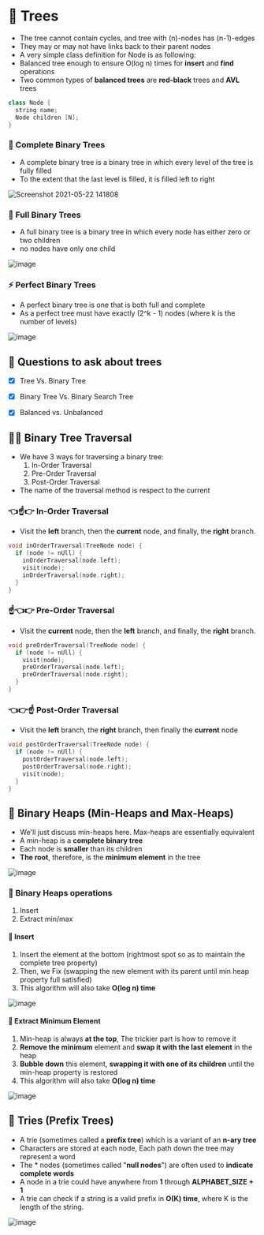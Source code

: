 # 🌳 Trees
- The tree cannot contain cycles, and tree with (n)-nodes has (n-1)-edges
- They may or may not have links back to their parent nodes
- A very simple class definition for Node is as following:
- Balanced tree enough to ensure O(log n) times for **insert** and **find** operations
- Two common types of **balanced trees** are **red-black** trees and **AVL** trees

```cpp
class Node {
  string name;
  Node children [N];
}
```
### 👴 Complete Binary Trees
- A complete binary tree is a binary tree in which every level of the tree is fully filled
- To the extent that the last level is filled, it is filled left to right

![Screenshot 2021-05-22 141808](https://user-images.githubusercontent.com/40190772/119226327-c7bb3780-bb08-11eb-9124-2aad961243e0.png)


### 👶 Full Binary Trees
- A full binary tree is a binary tree in which every node has either zero or two children
- no nodes have only one child

![image](https://user-images.githubusercontent.com/40190772/119226530-e4a43a80-bb09-11eb-92d8-43f12dc454d6.png)


### ⚡ Perfect Binary Trees
- A perfect binary tree is one that is both full and complete
- As a perfect tree must have exactly (2^k - 1) nodes (where k is the number of levels)

![image](https://user-images.githubusercontent.com/40190772/119226577-1ddcaa80-bb0a-11eb-840f-bae31c63148c.png)



## 🦜 Questions to ask about trees
- [x] Tree Vs. Binary Tree
- [x] Binary Tree Vs. Binary Search Tree
- [x] Balanced vs. Unbalanced


## 🚶‍♂️ Binary Tree Traversal
- We have 3 ways for traversing a binary tree:
    1. In-Order Traversal
    2. Pre-Order Traversal
    3. Post-Order Traversal
- The name of the traversal method is respect to the current


### 👈☝👉 In-Order Traversal
- Visit the **left** branch, then the **current** node, and finally, the **right** branch.

```cpp
void inOrderTraversal(TreeNode node) {
  if (node != nUll) {
    inOrderTraversal(node.left);
    visit(node);
    inOrderTraversal(node.right);
  }
}
```

### ☝👈👉 Pre-Order Traversal
- Visit the **current** node, then the **left** branch, and finally, the **right** branch.

```cpp
void preOrderTraversal(TreeNode node) {
  if (node != nUll) {
    visit(node);
    preOrderTraversal(node.left);
    preOrderTraversal(node.right);
  }
}
```


### 👈👉☝ Post-Order Traversal
- Visit the **left** branch, the **right** branch, then finally the **current** node

```cpp
void postOrderTraversal(TreeNode node) {
  if (node != nUll) {
    postOrderTraversal(node.left);
    postOrderTraversal(node.right);
    visit(node);
  }
}
```


## 🎩 Binary Heaps (Min-Heaps and Max-Heaps)
- We'll just discuss min-heaps here. Max-heaps are essentially equivalent
- A min-heap is a **complete binary tree**
- Each node is **smaller** than its children
- **The root**, therefore, is the **minimum element** in the tree

![image](https://user-images.githubusercontent.com/40190772/119228416-39987e80-bb13-11eb-813c-473c5aa376fa.png)

### 🔬 Binary Heaps operations
1. Insert
2. Extract min/max

#### 📌 Insert
1. Insert the element at the bottom (rightmost spot so as to maintain the complete tree property)
2. Then, we Fix (swapping the new element with its parent until min heap property full satisfied)
3. This algorithm will also take **O(log n) time**

![image](https://user-images.githubusercontent.com/40190772/119228974-eb38af00-bb15-11eb-8f19-5bb3c8e9d240.png)

#### 🔪 Extract Minimum Element
1. Min-heap is always **at the top**, The trickier part is how to remove it
2. **Remove the minimum** element and **swap it with the last element** in the heap
3. **Bubble down** this element, **swapping it with one of its children** until the min-heap property is restored
4. This algorithm will also take **O(log n) time**

![image](https://user-images.githubusercontent.com/40190772/119229220-343d3300-bb17-11eb-8bd8-8e158c74289b.png)

## 🚧 Tries (Prefix Trees)
- A trie (sometimes called a **prefix tree**) which is a variant of an **n-ary tree**
- Characters are stored at each node, Each path down the tree may represent a word
- The * nodes (sometimes called "**null nodes**") are often used to **indicate complete words**
- A node in a trie could have anywhere from **1** through **ALPHABET_SIZE + 1**
- A trie can check if a string is a valid prefix in **O(K) time**, where K is the length of the string.

![image](https://user-images.githubusercontent.com/40190772/119230134-2f7a7e00-bb1b-11eb-9897-47d187583430.png)
